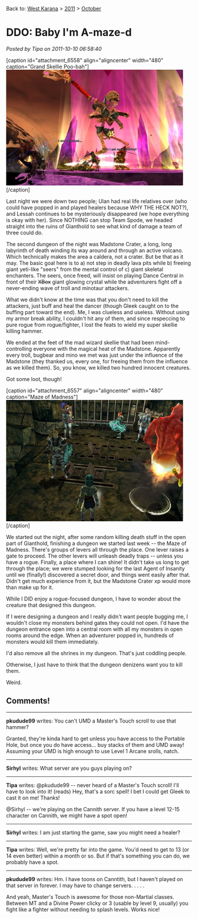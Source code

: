 Back to: [West Karana](/posts/westkarana.md) > [2011](/posts/2011/westkarana.md) > [October](./westkarana.md)
# DDO: Baby I'm A-maze-d

*Posted by Tipa on 2011-10-10 06:58:40*

[caption id="attachment\_6558" align="aligncenter" width="480" caption="Grand Skellie Poo-bah"][![](../../../uploads/2011/10/dndclient-2011-10-10-00-53-19-17-480x313.jpg "Grand Skellie Poo-bah")](../../../uploads/2011/10/dndclient-2011-10-10-00-53-19-17.jpg)[/caption]

Last night we were down two people; Ulan had real life relatives over (who could have popped in and played healers because WHY THE HECK NOT?), and Lessah continues to be mysteriously disappeared (we hope everything is okay with her). Since NOTHING can stop Team Spode, we headed straight into the ruins of Gianthold to see what kind of damage a team of three could do.

The second dungeon of the night was Madstone Crater, a long, long labyrinth of death winding its way around and through an active volcano. Which technically makes the area a caldera, not a crater. But be that as it may. The basic goal here is to a) not step in deadly lava pits while b) freeing giant yeti-like "seers" from the mental control of c) giant skeletal enchanters. The seers, once freed, will insist on playing Dance Central in front of their ~~XBox~~ giant glowing crystal while the adventurers fight off a never-ending wave of troll and minotaur attackers.

What we didn't know at the time was that you don't need to kill the attackers, just buff and heal the dancer (though Gleek caught on to the buffing part toward the end). Me, I was clueless and useless. Without using my armor break ability, I couldn't hit any of them, and since respeccing to pure rogue from rogue/fighter, I lost the feats to wield my super skellie killing hammer.

We ended at the feet of the mad wizard skellie that had been mind-controlling everyone with the magical heat of the Madstone. Apparently every troll, bugbear and mino we met was just under the influence of the Madstone (they thanked us, every one, for freeing them from the influence as we killed them). So, you know, we killed two hundred innocent creatures.

Got some loot, though!

[caption id="attachment\_6557" align="aligncenter" width="480" caption="Maze of Madness"][![](../../../uploads/2011/10/dndclient-2011-10-09-22-59-32-02-480x328.jpg "Maze of Madness")](../../../uploads/2011/10/dndclient-2011-10-09-22-59-32-02.jpg)[/caption]

We started out the night, after some random killing death stuff in the open part of Gianthold, finishing a dungeon we started last week -- the Maze of Madness. There's groups of levers all through the place. One lever raises a gate to proceed. The other levers will unleash deadly traps -- unless you have a rogue. Finally, a place where I can shine! It didn't take us long to get through the place; we were stumped looking for the last Agent of Insanity until we (finally!) discovered a secret door, and things went easily after that. Didn't get much experience from it, but the Madstone Crater xp would more than make up for it.

While I DID enjoy a rogue-focused dungeon, I have to wonder about the creature that designed this dungeon.

If I were designing a dungeon and I really didn't want people bugging me, I wouldn't close my monsters behind gates they could not open. I'd have the dungeon entrance open into a central room with all my monsters in open rooms around the edge. When an adventurer popped in, hundreds of monsters would kill them immediately.

I'd also remove all the shrines in my dungeon. That's just coddling people.

Otherwise, I just have to think that the dungeon denizens want you to kill them.

Weird.
## Comments!

---

**pkudude99** writes: You can't UMD a Master's Touch scroll to use that hammer?

Granted, they're kinda hard to get unless you have access to the Portable Hole, but once you do have access... buy stacks of them and UMD away! Assuming your UMD is high enough to use Level 1 Arcane srolls, natch.

---

**Sirhyl** writes: What server are you guys playing on?

---

**Tipa** writes: @pkudude99 -- never heard of a Master's Touch scroll! I'll have to look into it! (reads) Hey, that's a sorc spell! I bet I could get Gleek to cast it on me! Thanks!

@Sirhyl -- we're playing on the Cannith server. If you have a level 12-15 character on Cannith, we might have a spot open!

---

**Sirhyl** writes: I am just starting the game, saw you might need a healer?

---

**Tipa** writes: Well, we're pretty far into the game. You'd need to get to 13 (or 14 even better) within a month or so. But if that's something you can do, we probably have a spot.

---

**pkudude99** writes: Hm. I have toons on Canntith, but I haven't played on that server in forever. I may have to change servers. . . . .

And yeah, Master's Touch is awesome for those non-Martial classes. Between MT and a Divine Power clicky or 3 (usable by level 9, usually) you fight like a fighter without needing to splash levels. Works nice!

